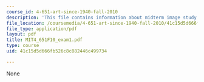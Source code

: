 ```yaml
---
course_id: 4-651-art-since-1940-fall-2010
description: 'This file contains information about midterm image study sheet. '
file_location: /coursemedia/4-651-art-since-1940-fall-2010/41c15d5d666fb526c8c882446c499734_MIT4_651F10_exam1.pdf
file_type: application/pdf
layout: pdf
title: MIT4_651F10_exam1.pdf
type: course
uid: 41c15d5d666fb526c8c882446c499734

---
```

None